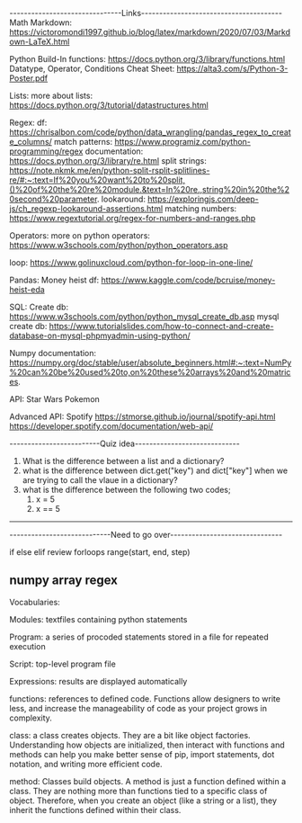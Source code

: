 -------------------------------Links---------------------------------------
Math Markdown: https://victoromondi1997.github.io/blog/latex/markdown/2020/07/03/Markdown-LaTeX.html

Python Build-In functions: https://docs.python.org/3/library/functions.html
Datatype, Operator, Conditions Cheat Sheet: https://alta3.com/s/Python-3-Poster.pdf


Lists: 
    more about lists: https://docs.python.org/3/tutorial/datastructures.html


Regex: 
    df: https://chrisalbon.com/code/python/data_wrangling/pandas_regex_to_create_columns/
    match patterns: https://www.programiz.com/python-programming/regex
    documentation: https://docs.python.org/3/library/re.html
    split strings: https://note.nkmk.me/en/python-split-rsplit-splitlines-re/#:~:text=If%20you%20want%20to%20split,()%20of%20the%20re%20module.&text=In%20re.,string%20in%20the%20second%20parameter.
    lookaround: https://exploringjs.com/deep-js/ch_regexp-lookaround-assertions.html
    matching numbers: https://www.regextutorial.org/regex-for-numbers-and-ranges.php

Operators: 
more on python operators: https://www.w3schools.com/python/python_operators.asp

loop: 
    https://www.golinuxcloud.com/python-for-loop-in-one-line/

Pandas: 
    Money heist df: https://www.kaggle.com/code/bcruise/money-heist-eda

SQL: 
    Create db: https://www.w3schools.com/python/python_mysql_create_db.asp
    mysql create db: https://www.tutorialslides.com/how-to-connect-and-create-database-on-mysql-phpmyadmin-using-python/

Numpy documentation: 
https://numpy.org/doc/stable/user/absolute_beginners.html#:~:text=NumPy%20can%20be%20used%20to,on%20these%20arrays%20and%20matrices.

API:
Star Wars
Pokemon

Advanced API: Spotify
https://stmorse.github.io/journal/spotify-api.html
https://developer.spotify.com/documentation/web-api/


-------------------------Quiz idea-----------------------------
1. What is the difference between a list and a dictionary?
1. what is the difference between dict.get("key") and dict["key"] when we are trying to call the vlaue in a dictionary?
2. what is the difference between the following two codes;
    1) x = 5
    2) x == 5
-----------------------------------------------------------------


----------------------------Need to go over-------------------------------





if else elif review
forloops
range(start, end, step)


numpy array
regex
---------------------------------------------------------------------------


Vocabularies:

Modules: textfiles containing python statements

Program: a series of procoded statements stored in a file for repeated execution

Script: top-level program file

Expressions: results are displayed automatically

functions: references to defined code. Functions allow designers to write less, and increase the manageability of code as your project grows in complexity. 

class: a class creates objects. They are a bit like object factories. Understanding how objects are initialized, then interact with functions and methods can help you make better sense of pip, import statements, dot notation, and writing more efficient code. 

method: Classes build objects. A method is just a function defined within a class. They are nothing more than functions tied to a specific class of object. Therefore, when you create an object (like a string or a list), they inherit the functions defined within their class. 


